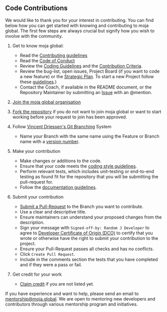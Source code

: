 ## Code Contributions

We would like to thank you for your interest in contributing. You can find below how you can get started with knowing and contributing to moja global. The first few steps are always crucial but signify how you wish to involve with the community.

1.  Get to know moja global:

    -   Read the [Contributing guidelines](https://github.com/moja-global/About-moja-global/blob/master/CONTRIBUTING.md)
    -   Read the [Code of Conduct](https://github.com/moja-global/.github/blob/master/CODE_OF_CONDUCT.md)
    -   Review the [Coding Guidelines](https://github.com/moja-global/.github/blob/master/Governance/Coding-Guidelines.md) and the [Contribution Criteria](https://github.com/moja-global/.github/blob/master/Governance/Contribution-Criteria.md).
    -   Review the bug-list, open issues, Project Board (if you want to code a new feature) or the [Strategic Plan](https://github.com/moja-global/About-moja-global/blob/master/Governance/STRATEGIC-PLANS.md). To start a new Project follow these [guidelines](How-to-Start-a-New-Project.md).)
    -   Contact the Coach, if available in the README document, or the Repository Maintainer by submitting an [Issue](https://github.com/moja-global/About-moja-global/blob/master/Contributing/How-to-Provide-User-Feedback.md) with an @mention.

2.  [Join the moja global organisation](https://github.com/moja-global/About-moja-global/blob/master/Contributing/How-to-Join-moja-global.md)  

3.  [Fork the repository](https://help.github.com/en/articles/fork-a-repo) if you do not want to join moja global or want to start working before your request to join has been approved.

4.  Follow [Vincent Driessen's Git Branching](https://nvie.com/posts/a-successful-git-branching-model/) System

    -   Name your Branch with the same name using the Feature or Branch name with a [version number](https://github.com/moja-global/About-moja-global/blob/master/Contributing/How-to-Assign-a-Version.md).

5.  Make your contribution

    -   Make changes or additions to the code.
    -  Ensure that your code meets the [coding style guidelines](https://github.com/moja-global/About-moja-global/blob/master/Governance/Coding-Guidelines.md).
    - Perform relevant tests, which includes unit-testing or end-to-end testing as found fit for the repository that you will be submitting the pull-request for. 
    -   Follow the [documentation guidelines](https://github.com/moja-global/About-moja-global/blob/master/Contributing/How-to-Document-Your-Contribution.md).

6.  Submit your contribution

    -   [Submit a Pull-Request](https://github.com/moja-global/About-moja-global/blob/master/Contributing/How-to-Submit-a-Pull-Request.md) to the Branch you want to contribute.
    -   Use a clear and descriptive title.
    -   Ensure maintainers can understand your proposed changes from the description.
    -   Sign your message with `Signed-off-by: Random J Developer` to agree to [Developer Certificate of Origin (DCO)](https://developercertificate.org/) to certify that you wrote or otherwise have the right to submit your contribution to the project.
    -   Ensure your Pull-Request passes all checks and has no conflicts.
    -   Click `Create Pull Request`.
    -   Include in the comments section the tests that you have completed and if they were a pass or fail.

7.  Get credit for your work

    -   [Claim credit](https://github.com/moja-global/About-moja-global/blob/master/Contributing/How-to-Get-Credit-for-Your-Contribution.md) if you are not listed yet.

If you have experience and want to help, please send an email to [mentorship@moja.global](mailto:mentorship@moja.global). We are open to mentoring new developers and contributors through various mentorship program and initiatives.
